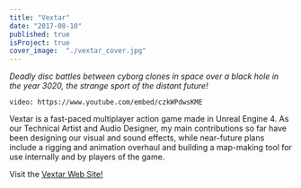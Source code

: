 ```yaml
---
title: "Vextar"
date: "2017-08-10"
published: true
isProject: true
cover_image:  "./vextar_cover.jpg"
---
```

*Deadly disc  battles between cyborg clones in space over a black hole in the year 3020, the strange sport of the distant future!*

`video: https://www.youtube.com/embed/czkWPdwsKME`

Vextar is a fast-paced multiplayer action game made in Unreal Engine 4. As our Technical Artist and Audio Designer, my main contributions so far have been designing our visual and sound effects, while near-future plans include a rigging and animation overhaul and building a map-making tool for use internally and by players of the game.

Visit the [Vextar Web Site!](http://vextar.xyz/)